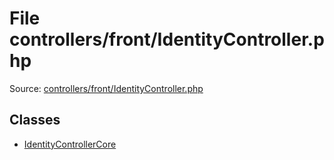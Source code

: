 File controllers/front/IdentityController.php
=========

Source: [controllers/front/IdentityController.php](https://github.com/PrestaShop/PrestaShop/blob/1.6.0.2/controllers/front/IdentityController.php)


Classes
-------

* [IdentityControllerCore](class.IdentityControllerCore.md)

